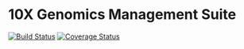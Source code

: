 # 10X Genomics Management Suite
[![Build Status](https://travis-ci.org/genome/tenx.svg?branch=master)](https://travis-ci.org/genome/tenx)
[![Coverage Status](https://coveralls.io/repos/github/genome/tenx/badge.svg?branch=master)](https://coveralls.io/github/genome/tenx?branch=master)
